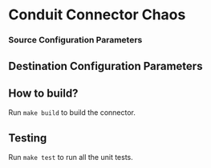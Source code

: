 # Conduit Connector Chaos

<!-- readmegen:description -->
<!-- /readmegen:description -->

### Source Configuration Parameters

<!-- readmegen:source.parameters.yaml -->
<!-- /readmegen:source.parameters.yaml -->

## Destination Configuration Parameters

<!-- readmegen:destination.parameters.yaml -->
<!-- /readmegen:destination.parameters.yaml -->

## How to build?

Run `make build` to build the connector.

## Testing

Run `make test` to run all the unit tests.
